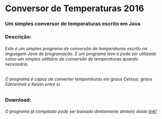 # Conversor de Temperaturas 2016

### Um simples conversor de temperaturas escrito em Java

### Descrição:

###### Este é um simples programa de conversão de temperaturas escrito na linguagem Java de programação. É um programa leve e pode ser utilizado como um simples utilitário de conversão de temperaturas quando necessário.<br />

###### O programa é capaz de converter temperaturas em graus Celsius, graus Fahrenheit e Kelvin entre si.

### Download:

###### O programa já compilado pode ser baixado diretamente através deste [link!](https://raw.github.com/Wolfterro/Conversor-de-Temperaturas-2016/master/Conversor-de-Temperatura-2016.jar)
